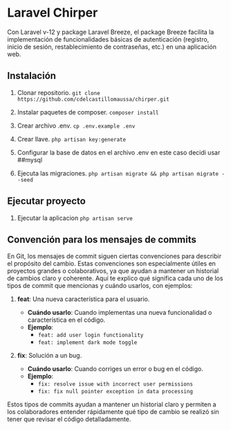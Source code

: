 # Laravel Chirper

Con Laravel v-12 y package Laravel Breeze, el package Breeze facilita la implementación de funcionalidades básicas de autenticación (registro, inicio de sesión, restablecimiento de contraseñas, etc.) en una aplicación web.

## Instalación

1. Clonar repositorio.
   `git clone https://github.com/cdelcastillomaussa/chirper.git`

2. Instalar paquetes de composer.
   `composer install`

3. Crear archivo .env.
   `cp .env.example .env`

4. Crear llave.
   `php artisan key:generate`

5. Configurar la base de datos en el archivo .env en este caso decidi usar ##mysql

6. Ejecuta las migraciones.
   `php artisan migrate && php artisan migrate --seed`

## Ejecutar proyecto

1. Ejecutar la aplicacion
   `php artisan serve`

## Convención para los mensajes de commits

En Git, los mensajes de commit siguen ciertas convenciones para describir el propósito del cambio. Estas convenciones son especialmente útiles en proyectos grandes o colaborativos, ya que ayudan a mantener un historial de cambios claro y coherente. Aquí te explico qué significa cada uno de los tipos de commit que mencionas y cuándo usarlos, con ejemplos:

1. **feat**: Una nueva característica para el usuario.

    - **Cuándo usarlo**: Cuando implementas una nueva funcionalidad o característica en el código.
    - **Ejemplo**:
        - `feat: add user login functionality`
        - `feat: implement dark mode toggle`

2. **fix**: Solución a un bug.

    - **Cuándo usarlo**: Cuando corriges un error o bug en el código.
    - **Ejemplo**:
        - `fix: resolve issue with incorrect user permissions`
        - `fix: fix null pointer exception in data processing`

Estos tipos de commits ayudan a mantener un historial claro y permiten a los colaboradores entender rápidamente qué tipo de cambio se realizó sin tener que revisar el código detalladamente.
